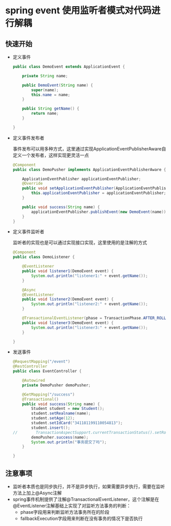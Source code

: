 # spring event 使用监听者模式对代码进行解耦

## 快速开始

- 定义事件

  ``` java
  public class DemoEvent extends ApplicationEvent {
  
      private String name;
  
      public DemoEvent(String name) {
          super(name);
          this.name = name;
      }
  
      public String getName() {
          return name;
      }
  
  }
  ```


- 定义事件发布者

  事件发布可以用多种方式，这里通过实现ApplicationEventPublisherAware自定义一个发布者，这样实现更灵活一点

  ``` java
  @Component
  public class DemoPusher implements ApplicationEventPublisherAware {
  
      ApplicationEventPublisher applicationEventPublisher;
      @Override
      public void setApplicationEventPublisher(ApplicationEventPublisher applicationEventPublisher) {
          this.applicationEventPublisher = applicationEventPublisher;
      }
  
      public void success(String name) {
          applicationEventPublisher.publishEvent(new DemoEvent(name));
      }
  }
  ```

- 定义事件监听者

  监听者的实现也是可以通过实现接口实现，这里使用的是注解的方式
  
  ``` java
  @Component
  public class DemoListener {
  
      @EventListener
      public void listener1(DemoEvent event) {
          System.out.println("listener1:" + event.getName());
      }
  
      @Async
      @EventListener
      public void listener2(DemoEvent event) {
          System.out.println("listener2:" + event.getName());
      }
  
      @TransactionalEventListener(phase = TransactionPhase.AFTER_ROLLBACK)
      public void listener3(DemoEvent event) {
          System.out.println("listener3:" + event.getName());
      }
  
  }
  ```


- 发送事件

  ``` java
  @RequestMapping("/event")
  @RestController
  public class EventController {
  
      @Autowired
      private DemoPusher demoPusher;
  
      @GetMapping("/success")
      @Transactional()
      public void success(String name) {
          Student student = new Student();
          student.setRealname(name);
          student.setAge(12);
          student.setIdCard("341181199110054813");
          student.insert();
  //        TransactionAspectSupport.currentTransactionStatus().setRollbackOnly();
          demoPusher.success(name);
          System.out.println("事务提交了吗");
      }
  
  }
  ```




## 注意事项

- 监听者本质也是同步执行，并不是异步执行，如果需要异步执行，需要在监听方法上加上@Async注解
- spring事件机制提供了注解@TransactionalEventListener，这个注解是在@EventListener注解基础上实现了对监听方法事务的判断：
  - phase字段用来判断监听方法事务所在的阶段
  - fallbackExecution字段用来判断在没有事务的情况下是否执行